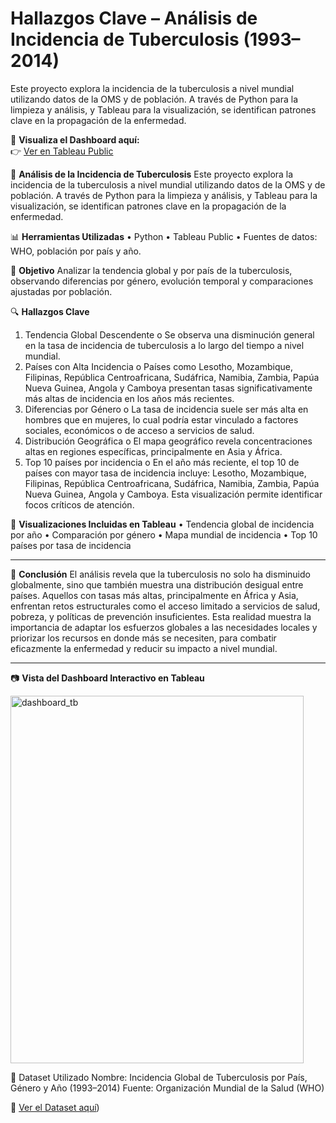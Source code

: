 # Hallazgos Clave – Análisis de Incidencia de Tuberculosis (1993–2014)

Este proyecto explora la incidencia de la tuberculosis a nivel mundial utilizando datos de la OMS y de población. A través de Python para la limpieza y análisis, y Tableau para la visualización, se identifican patrones clave en la propagación de la enfermedad.

🔗 **Visualiza el Dashboard aquí:**  
👉 [Ver en Tableau Public](https://public.tableau.com/app/profile/veronica.yadira.dom.nguez/viz/Tuberculosis_17533151992770/Dashboard1)

🧪 **Análisis de la Incidencia de Tuberculosis**
Este proyecto explora la incidencia de la tuberculosis a nivel mundial utilizando datos de la OMS y de población. A través de Python para la limpieza y análisis, y Tableau para la visualización, se identifican patrones clave en la propagación de la enfermedad.

📊 **Herramientas Utilizadas**
•	Python 
•	Tableau Public
•	Fuentes de datos: WHO, población por país y año.

🎯 **Objetivo**
Analizar la tendencia global y por país de la tuberculosis, observando diferencias por género, evolución temporal y comparaciones ajustadas por población.

🔍 **Hallazgos Clave**
1.	Tendencia Global Descendente
o	Se observa una disminución general en la tasa de incidencia de tuberculosis a lo largo del tiempo a nivel mundial.
2.	Países con Alta Incidencia
o	Países como Lesotho, Mozambique, Filipinas, República Centroafricana, Sudáfrica, Namibia, Zambia, Papúa Nueva Guinea, Angola y Camboya presentan tasas significativamente más altas de incidencia en los años más recientes.
3.	Diferencias por Género
o	La tasa de incidencia suele ser más alta en hombres que en mujeres, lo cual podría estar vinculado a factores sociales, económicos o de acceso a servicios de salud.
4.	Distribución Geográfica
o	El mapa geográfico revela concentraciones altas en regiones específicas, principalmente en Asia y África.
5.	Top 10 países por incidencia
o	En el año más reciente, el top 10 de países con mayor tasa de incidencia incluye: Lesotho, Mozambique, Filipinas, República Centroafricana, Sudáfrica, Namibia, Zambia, Papúa Nueva Guinea, Angola y Camboya. Esta visualización permite identificar focos críticos de atención.


📌 **Visualizaciones Incluidas en Tableau**
•	Tendencia global de incidencia por año
•	Comparación por género
•	Mapa mundial de incidencia
•	Top 10 países por tasa de incidencia

________________________________________
🧠 **Conclusión**
El análisis revela que la tuberculosis no solo ha disminuido globalmente, sino que también muestra una distribución desigual entre países. Aquellos con tasas más altas, principalmente en África y Asia,  enfrentan retos estructurales como el acceso limitado a servicios de salud, pobreza, y políticas de prevención insuficientes. Esta realidad muestra la importancia de adaptar los esfuerzos globales a las necesidades locales y priorizar los recursos en donde más se necesiten, para combatir eficazmente la enfermedad y reducir su impacto a nivel mundial.
________________________________________

📷 **Vista del Dashboard Interactivo en Tableau**

<img width="469" height="588" alt="dashboard_tb" src="https://github.com/user-attachments/assets/fc67c0be-65ee-43ba-bbc6-a160e7e41185" />

📂 Dataset Utilizado
Nombre: Incidencia Global de Tuberculosis por País, Género y Año (1993–2014)
Fuente: Organización Mundial de la Salud (WHO)

📎 [Ver el Dataset aquí](https://drive.google.com/file/d/19vOPjgGBlND6EyXCUfTNmy9f37tqEMKl/view?usp=drive_link))
